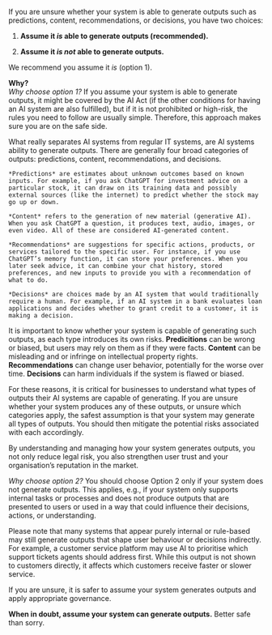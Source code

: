 If you are unsure whether your system is able to generate outputs such as predictions, content, recommendations, or decisions, you have two choices:

1. **Assume it *is* able to generate outputs (recommended).**

2. **Assume it *is not* able to generate outputs.**

We recommend you assume it *is* (option 1).

**Why?**  
*Why choose option 1?*
If you assume your system is able to generate outputs, it might be covered by the AI Act (if the other conditions for having an AI system are also fulfilled), but if it is not prohibited or high-risk, the rules you need to follow are usually simple. Therefore, this approach makes sure you are on the safe side. 

What really separates AI systems from regular IT systems, are AI systems ability to generate outputs. There are generally four broad categories of outputs: predictions, content, recommendations, and decisions.

    *Predictions* are estimates about unknown outcomes based on known inputs. For example, if you ask ChatGPT for investment advice on a particular stock, it can draw on its training data and possibly external sources (like the internet) to predict whether the stock may go up or down.

    *Content* refers to the generation of new material (generative AI). When you ask ChatGPT a question, it produces text, audio, images, or even video. All of these are considered AI-generated content.

    *Recommendations* are suggestions for specific actions, products, or services tailored to the specific user. For instance, if you use ChatGPT’s memory function, it can store your preferences. When you later seek advice, it can combine your chat history, stored preferences, and new inputs to provide you with a recommendation of what to do. 

    *Decisions* are choices made by an AI system that would traditionally require a human. For example, if an AI system in a bank evaluates loan applications and decides whether to grant credit to a customer, it is making a decision. 

It is important to know whether your system is capable of generating such outputs, as each type introduces its own risks. **Predicitions** can be wrong or biased, but users may rely on them as if they were facts. **Content** can be misleading and or infringe on intellectual property rights. **Recommendations** can change user behavior, potentially for the worse over time. **Decisions** can harm individuals if the system is flawed or biased.

For these reasons, it is critical for businesses to understand what types of outputs their AI systems are capable of generating. If you are unsure whether your system produces any of these outputs, or unsure which categories apply, the safest assumption is that your system may generate all types of outputs. You should then mitigate the potential risks associated with each accordingly.

By understanding and managing how your system generates outputs, you not only reduce legal risk, you also strengthen user trust and your organisation’s reputation in the market.

*Why choose option 2?*
You should choose Option 2 only if your system does not generate outputs. This applies, e.g., if your system only supports internal tasks or processes and does not produce outputs that are presented to users or used in a way that could influence their decisions, actions, or understanding.

Please note that many systems that appear purely internal or rule-based may still generate outputs that shape user behaviour or decisions indirectly. For example, a customer service platform may use AI to prioritise which support tickets agents should address first. While this output is not shown to customers directly, it affects which customers receive faster or slower service.

If you are unsure, it is safer to assume your system generates outputs and apply appropriate governance.

**When in doubt, assume your system can generate outputs.**  Better safe than sorry.

